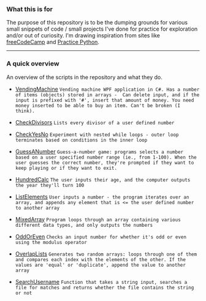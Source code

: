 ### What this is for

The purpose of this repository is to be the dumping grounds for various small snippets of code / small projects I've done for practice for exploration and/or out of curiosity. I'm drawing inspiration from sites like [freeCodeCamp](https://www.freecodecamp.org/news/python-projects-for-beginners/) and [Practice Python](https//:www.practicepython.org).

---

### A quick overview
An overview of the scripts in the repository and what they do. 

- [VendingMachine](https://github.com/BarrelrollBob/Small-programs/blob/main/VendingMachine)
`Vending machine WPF application in C#. Has a number of items (objects) stored in arrays - 
Can delete input, and if the input is prefixed with '#', insert that amount of money. You need money inserted to be able to buy an item. Can't be broken (I think).`

- [CheckDivisors](https://github.com/BarrelrollBob/Snippets/blob/main/CheckDivisors.py)
`Lists every divisor of a user defined number`
- [CheckYesNo](https://github.com/BarrelrollBob/Snippets/blob/main/CheckYesNo.py)
`Experiment with nested while loops - outer loop terminates based on conditions in the inner loop`
- [GuessANumber](https://github.com/BarrelrollBob/Snippets/blob/main/GuessANumber.py)
`Guess-a-number game: programs selects a number based on a user specified number range (ie., from 1-100). When the user guesses the correct number, they're prompted if they want to keep playing or if they want to exit.`
- [HundredCalc](https://github.com/BarrelrollBob/Snippets/blob/main/HundredCalc.py)
`The user inputs their age, and the computer outputs the year they'll turn 100`
- [ListElements](https://github.com/BarrelrollBob/Snippets/blob/main/ListElements.py)
`User inputs a number - the program iterates over an array, and appends any element that is <= the user defined number to another array`
- [MixedArray](https://github.com/BarrelrollBob/Snippets/blob/main/MixedArray.py)
`Program loops through an array containing various different data types, and only outputs the numbers`
- [OddOrEven](https://github.com/BarrelrollBob/Snippets/blob/main/OddOrEven.py)
`Checks an input number for whether it's odd or even using the modulus operator`
- [OverlapLists](https://github.com/BarrelrollBob/Snippets/blob/main/OverlapLists.py)
`Generates two random arrays: loops through one of them and compares each index with the elements of the other. If the values are 'equal' or 'duplicate', append the value to another array`
- [SearchUsername](https://github.com/BarrelrollBob/Snippets/blob/main/SearchUsername.py)
`Function that takes a string input, searches a file for matches and returns whether the file contains the string or not`
